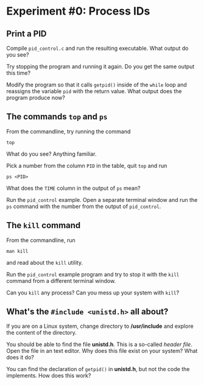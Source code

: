 # Experiment #0: Process IDs

## Print a PID
Compile `pid_control.c` and run the resulting executable.
What output do you see?

Try stopping the program and running it again. Do you get the same output this time?

Modify the program so that it calls `getpid()` inside of
the `while` loop and reassigns the variable `pid` with the
return value. What output does the program produce now?


## The commands `top` and `ps`
From the commandline, try running the command
```
top
```
What do you see? Anything familiar.

Pick a number from the column `PID` in the table, quit `top`
and run 
```
ps <PID>
``` 
What does the `TIME` column in the output
of `ps` mean?

Run the `pid_control` example. Open a separate terminal
window and run the `ps` command with the number from the
output of `pid_control`.

## The `kill` command
From the commandline, run
```
man kill
``` 
and read about the `kill` utility.

Run the `pid_control` example program and try to stop
it with the `kill` command from a different terminal
window.

Can you `kill` any process? Can you mess up your system
with `kill`?

## What's the `#include <unistd.h>` all about?
If you are on a Linux system, change directory 
to **/usr/include**
and explore the content of the directory.

You should be able to find the file **unistd.h**.
This is a so-called *header file*.
Open the file in an text editor. Why does this file exist
on your system? What does it do?

You can find the declaration of `getpid()` in **unistd.h**,
but not the code the implements. How does this work?
